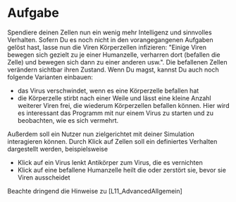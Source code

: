 # Aufgabe
Spendiere deinen Zellen nun ein wenig mehr Intelligenz und sinnvolles Verhalten. Sofern Du es noch nicht in den vorangegangenen Aufgaben gelöst hast, lasse nun die Viren Körperzellen infizieren: "Einige Viren bewegen sich gezielt zu je einer Humanzelle, verharren dort (befallen die Zelle) und bewegen sich dann zu einer anderen usw.". Die befallenen Zellen verändern sichtbar ihren Zustand. Wenn Du magst, kannst Du auch noch folgende Varianten einbauen:
- das Virus verschwindet, wenn es eine Körperzelle befallen hat
- die Körperzelle stirbt nach einer Weile und lässt eine kleine Anzahl weiterer Viren frei, die wiederum Körperzellen befallen können. Hier wird es interessant das Programm mit nur einem Virus zu starten und zu beobachten, wie es sich vermehrt.

Außerdem soll ein Nutzer nun zielgerichtet mit deiner Simulation interagieren können. Durch Klick auf Zellen soll ein definiertes Verhalten dargestellt werden, beispielsweise
- Klick auf ein Virus lenkt Antikörper zum Virus, die es vernichten
- Klick auf eine befallene Humanzelle heilt die oder zerstört sie, bevor sie Viren ausscheidet


Beachte dringend die Hinweise zu [L11_AdvancedAllgemein]